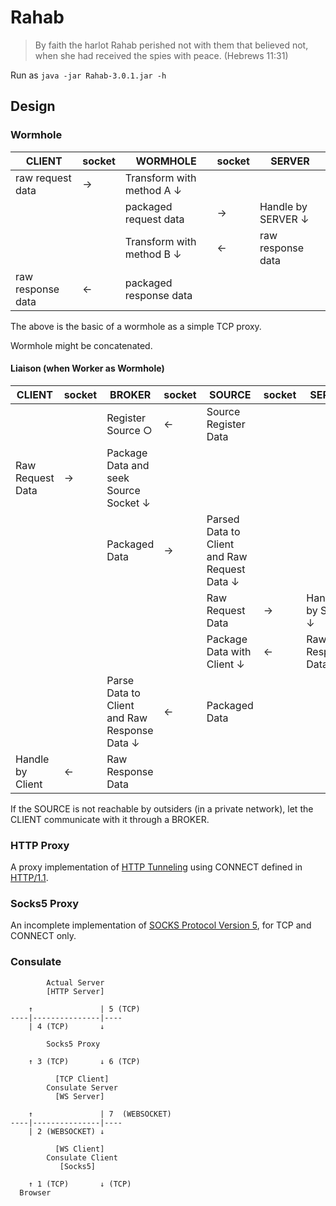 # Rahab

> By faith the harlot Rahab perished not with them that believed not, when she had received the spies with peace. (Hebrews 11:31)

Run as `java -jar Rahab-3.0.1.jar -h`

## Design

### Wormhole

| CLIENT            | socket | WORMHOLE                  | socket | SERVER             |
|-------------------|--------|---------------------------|--------|--------------------|
| raw request data  | →      | Transform with method A ↓ | &nbsp; | &nbsp;             |
| &nbsp;            | &nbsp; | packaged request data     | →      | Handle by SERVER ↓ |
| &nbsp;            | &nbsp; | Transform with method B ↓ | ←      | raw response data  |
| raw response data | ←      | packaged response data    | &nbsp; | &nbsp;             |

The above is the basic of a wormhole as a simple TCP proxy.

Wormhole might be concatenated.

#### Liaison (when Worker as Wormhole)

| CLIENT           | socket | BROKER                                       | socket | SOURCE                                       | socket | SERVER             |
|------------------|--------|----------------------------------------------|--------|----------------------------------------------|--------|--------------------|
| &nbsp;           | &nbsp; | Register Source ○                            | ←      | Source Register Data                         | &nbsp; | &nbsp;             |
| Raw Request Data | →      | Package Data and seek Source Socket ↓        | &nbsp; | &nbsp;                                       | &nbsp; | &nbsp;             |
| &nbsp;           | &nbsp; | Packaged Data                                | →      | Parsed Data to Client and Raw Request Data ↓ | &nbsp; | &nbsp;             |
| &nbsp;           | &nbsp; | &nbsp;                                       | &nbsp; | Raw Request Data                             | →      | Handle by Server ↓ |
| &nbsp;           | &nbsp; | &nbsp;                                       | &nbsp; | Package Data with Client ↓                   | ←      | Raw Response Data  |
| &nbsp;           | &nbsp; | Parse Data to Client and Raw Response Data ↓ | ←      | Packaged Data                                | &nbsp; | &nbsp;             |
| Handle by Client | ←      | Raw Response Data                            | &nbsp; | &nbsp;                                       | &nbsp; | &nbsp;             | 

If the SOURCE is not reachable by outsiders (in a private network), let the CLIENT communicate with it through a BROKER.

### HTTP Proxy

A proxy implementation
of [HTTP Tunneling](https://developer.mozilla.org/zh-CN/docs/Web/HTTP/Proxy_servers_and_tunneling) using CONNECT defined
in [HTTP/1.1](https://www.ietf.org/rfc/rfc2068.txt).

### Socks5 Proxy

An incomplete implementation of [SOCKS Protocol Version 5](https://datatracker.ietf.org/doc/html/rfc1928), for TCP and
CONNECT only.

### Consulate

```
        Actual Server
        [HTTP Server]
        
    ↑               | 5 (TCP)
----|---------------|----
    | 4 (TCP)       ↓
    
        Socks5 Proxy
        
    ↑ 3 (TCP)       ↓ 6 (TCP)
        
          [TCP Client]
        Consulate Server
          [WS Server]
          
    ↑               | 7  (WEBSOCKET)
----|---------------|----
    | 2 (WEBSOCKET) ↓ 
          
          [WS Client]
        Consulate Client 
           [Socks5] 
           
    ↑ 1 (TCP)       ↓ (TCP)
  Browser 
```
